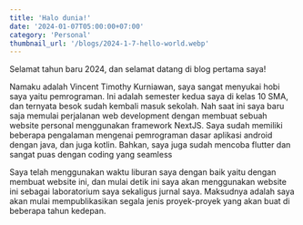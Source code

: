 ```yaml
---
title: 'Halo dunia!'
date: '2024-01-07T05:00:00+07:00'
category: 'Personal'
thumbnail_url: '/blogs/2024-1-7-hello-world.webp'
---
```

Selamat tahun baru 2024, dan selamat datang di blog pertama saya!

Namaku adalah Vincent Timothy Kurniawan, saya sangat menyukai hobi saya yaitu pemrograman. Ini adalah semester kedua saya di kelas 10 SMA, dan ternyata besok sudah kembali masuk sekolah. Nah saat ini saya baru saja memulai perjalanan web development dengan membuat sebuah website personal menggunakan framework NextJS. Saya sudah memiliki beberapa pengalaman mengenai pemrograman dasar aplikasi android dengan java, dan juga kotlin. Bahkan, saya juga sudah mencoba flutter dan sangat puas dengan coding yang seamless

Saya telah menggunakan waktu liburan saya dengan baik yaitu dengan membuat website ini, dan mulai detik ini saya akan menggunakan website ini sebagai laboratorium saya sekaligus jurnal saya. Maksudnya adalah saya akan mulai mempublikasikan segala jenis proyek-proyek yang akan buat di beberapa tahun kedepan.